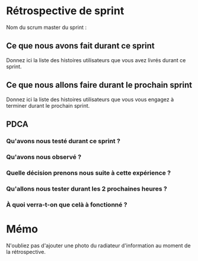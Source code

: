 # Rétrospective de sprint

Nom du scrum master du sprint : 

## Ce que nous avons fait durant ce sprint
Donnez ici la liste des histoires utilisateurs que vous avez livrés durant ce sprint.

## Ce que nous allons faire durant le prochain sprint
Donnez ici la liste des histoires utilisateurs que vous vous engagez à terminer durant le prochain sprint.

## PDCA 
### Qu'avons nous testé durant ce sprint ? 

### Qu'avons nous observé ? 

### Quelle décision prenons nous suite à cette expérience ? 

### Qu'allons nous tester durant les 2 prochaines heures ? 

### À quoi verra-t-on que celà à fonctionné ?

# Mémo
N'oubliez pas d'ajouter une photo du radiateur d'information au moment de la rétrospective.